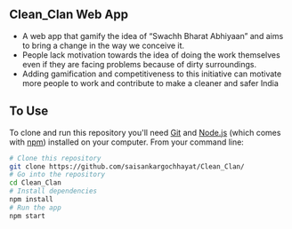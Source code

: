 ## Clean_Clan Web App

* A web app that gamify the idea of “Swachh Bharat Abhiyaan” and  aims to bring a change in the way we conceive it.
* People lack motivation towards the idea of doing the work themselves even if they are facing problems because of dirty surroundings.
* Adding gamification and competitiveness to this initiative can motivate more people to work and contribute to make a cleaner and safer India

## To Use

To clone and run this repository you'll need [Git](https://git-scm.com) and [Node.js](https://nodejs.org/en/download/) (which comes with [npm](http://npmjs.com)) installed on your computer. From your command line:

```bash
# Clone this repository
git clone https://github.com/saisankargochhayat/Clean_Clan/
# Go into the repository
cd Clean_Clan
# Install dependencies
npm install
# Run the app
npm start
